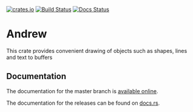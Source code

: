 [![crates.io](http://meritbadge.herokuapp.com/andrew)](https://crates.io/crates/andrew)
[![Build Status](https://travis-ci.org/Smithay/andrew.svg?branch=master)](https://travis-ci.org/Smithay/andrew)
[![Docs Status](https://docs.rs/andrew/badge.svg)](https://docs.rs/andrew)

# Andrew

This crate provides convenient drawing of objects such as shapes, lines and text to buffers

## Documentation

The documentation for the master branch is [available online](https://smithay.github.io/andrew/).

The documentation for the releases can be found on [docs.rs](https://docs.rs/andrew).
